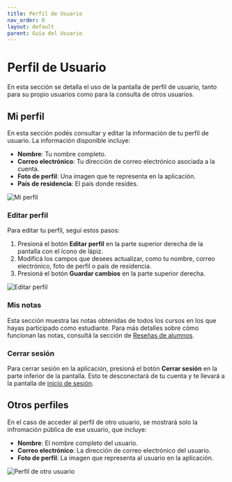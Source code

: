 ```yaml
---
title: Perfil de Usuario
nav_order: 8
layout: default
parent: Guía del Usuario
---
```


# Perfil de Usuario

En esta sección se detalla el uso de la pantalla de perfil de usuario, tanto para su propio usuarios como para la consulta de otros usuarios.

## Mi perfil

En esta sección podés consultar y editar la información de tu perfil de usuario. La información disponible incluye:

- **Nombre**: Tu nombre completo.
- **Correo electrónico**: Tu dirección de correo electrónico asociada a la cuenta.
- **Foto de perfil**: Una imagen que te representa en la aplicación.
- **País de residencia**: El país donde resides.

![Mi perfil]({{site.baseurl}}/assets/users/profile/my.png)

### Editar perfil

Para editar tu perfil, seguí estos pasos:

1. Presioná el botón **Editar perfil** en la parte superior derecha de la pantalla con el ícono de lápiz.
2. Modificá los campos que desees actualizar, como tu nombre, correo electrónico, foto de perfil o país de residencia.
3. Presioná el botón **Guardar cambios** en la parte superior derecha.

![Editar perfil]({{site.baseurl}}/assets/users/profile/edit.png)

### Mis notas

Esta sección muestra las notas obtenidas de todos los cursos en los que hayas participado como estudiante. Para más detalles sobre cómo funcionan las notas, consultá la sección de [Reseñas de alumnos](../reviews). <!-- TODO: Change LINK -->

### Cerrar sesión

Para cerrar sesión en la aplicación, presioná el botón **Cerrar sesión** en la parte inferior de la pantalla. Esto te desconectará de tu cuenta y te llevará a la pantalla de [inicio de sesión](../login).

## Otros perfiles

En el caso de acceder al perfil de otro usuario, se mostrará solo la infromación pública de ese usuario, que incluye:

- **Nombre**: El nombre completo del usuario.
- **Correo electrónico**: La dirección de correo electrónico del usuario.
- **Foto de perfil**: La imagen que representa al usuario en la aplicación.

![Perfil de otro usuario]({{site.baseurl}}/assets/users/profile/other.png)
